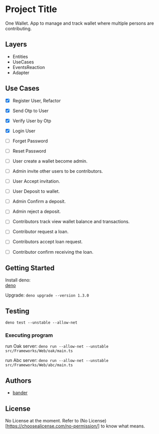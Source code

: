 # Project Title

One Wallet. App to manage and track wallet where multiple persons are contributing.

## Layers

- Entities
- UseCases
- EventsReaction 
- Adapter


## Use Cases  
- [x] Register User, Refactor
- [x] Send Otp to User
- [x] Verify User by Otp
- [x] Login User
- [ ] Forget Password
- [ ] Reset Password
- [ ] User create a wallet become admin.
- [ ] Admin invite other users to be contributors.
- [ ] User Accept invitation.
- [ ] User Deposit to wallet.
- [ ] Admin Confirm a deposit.
- [ ] Admin reject a deposit.
- [ ] Contributors track view wallet balance and transactions.
- [ ] Contributor request a loan.
- [ ] Contributors accept loan request.
- [ ] Contributor confirm receiving the loan.


## Getting Started

Install deno:  
[deno](https://deno.land/)

Upgrade: 
```deno upgrade --version 1.3.0```

## Testing

```deno test --unstable --allow-net```


### Executing program

run Oak server:
```deno run --allow-net --unstable src/Frameworks/Web/oak/main.ts```

run Abc server:
```deno run --allow-net --unstable src/Frameworks/Web/abc/main.ts```

## Authors

*  [bander](bannadr1@hotmail.com)

## License

No License at the moment. Refer to (No License)[https://choosealicense.com/no-permission/] to know what means.
